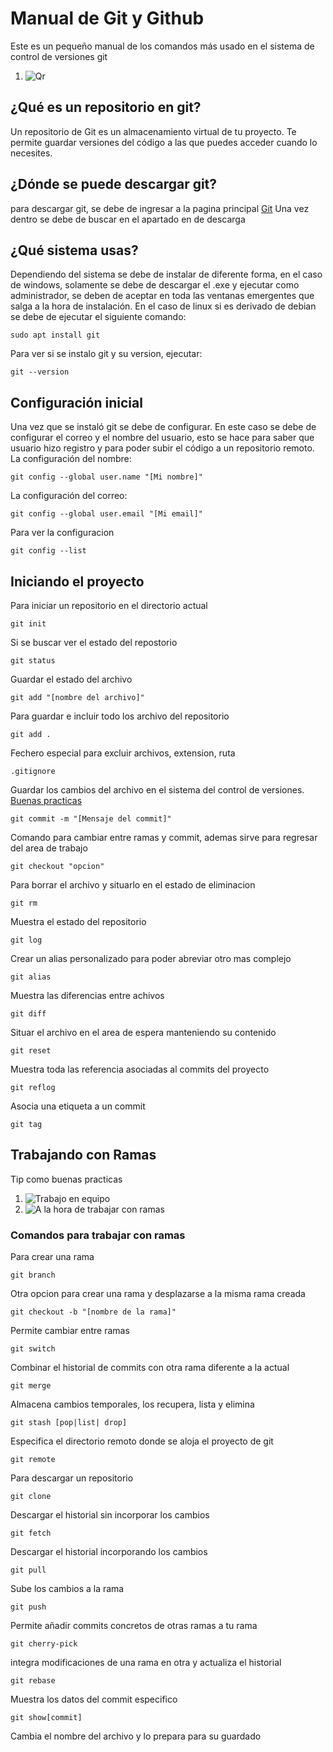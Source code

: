 # Manual de Git y Github
Este es un pequeño manual de los comandos más usado en el sistema de control de versiones git
1. ![Qr](https://github.com/JoseLeviRivera/Manual_De_Git/blob/main/qrcode-generado.png)

## ¿Qué es un repositorio en git?
Un repositorio de Git es un almacenamiento virtual de tu proyecto. Te permite guardar versiones del código a las que puedes acceder cuando lo necesites.

## ¿Dónde se puede descargar git?
para descargar git, se debe de ingresar a la pagina principal [Git](https://git-scm.com/) Una vez dentro se debe de buscar en el apartado en de descarga

## ¿Qué sistema usas?
Dependiendo del sistema se debe de instalar de diferente forma, en el caso de windows, solamente se debe de descargar el .exe y ejecutar como administrador, se deben de aceptar en toda las ventanas emergentes que salga a la hora de instalación.
En el caso de linux si es derivado de debian se debe de ejecutar el siguiente comando:
```
sudo apt install git
```
Para ver si se instalo git y su version, ejecutar:
```
git --version
```
## Configuración inicial 
Una vez que se instaló git se debe de configurar. En este caso se debe de configurar el correo y el nombre del usuario, esto se hace para saber que usuario hizo registro y para poder subir el código a un repositorio remoto.
La configuración del nombre:
```
git config --global user.name "[Mi nombre]"
```
La configuración del correo:
```
git config --global user.email "[Mi email]"
```
Para ver la configuracion 
```
git config --list
```
## Iniciando el proyecto
Para iniciar un repositorio en el directorio actual
```
git init
```
Si se buscar ver el estado del repostorio
```
git status
```
Guardar el estado del archivo
```
git add "[nombre del archivo]"
```
Para guardar e incluir todo los archivo del repositorio
```
git add .
```
Fechero especial para excluir archivos, extension, ruta
```
.gitignore
```
Guardar los cambios del archivo en el sistema del control de versiones. [Buenas practicas](https://codigofacilito.com/articulos/buenas-practicas-en-commits-de-git)
```
git commit -m "[Mensaje del commit]"
```
Comando para cambiar entre ramas y commit, ademas sirve para regresar del area de trabajo
```
git checkout "opcion"
```
Para borrar el archivo y situarlo en el estado de eliminacion
```
git rm
```
Muestra el estado del repositorio
```
git log
```
Crear un alias personalizado para poder abreviar otro mas complejo
```
git alias
```
Muestra las diferencias entre achivos
```
git diff
```
Situar el archivo en el area de espera manteniendo su contenido
```
git reset
```
Muestra toda las referencia asociadas al commits del proyecto 
```
git reflog
```
Asocia una etiqueta a un commit
```
git tag
```
## Trabajando con Ramas 
Tip como buenas practicas 
1. ![Trabajo en equipo](https://github.com/JoseLeviRivera/Manual_De_Git/blob/main/trabajo%20en%20equipo.jpeg)
1. ![A la hora de trabajar con ramas](https://raw.githubusercontent.com/JoseLeviRivera/Manual_De_Git/main/ramas.webp)
### Comandos para trabajar con ramas
Para crear una rama 
```
git branch
```
Otra opcion para crear una rama y desplazarse a la misma rama creada
```
git checkout -b "[nombre de la rama]"
```
Permite cambiar entre ramas
```
git switch
```
Combinar el historial de commits con otra rama diferente a la actual
```
git merge
```
Almacena cambios temporales, los recupera, lista y elimina
```
git stash [pop|list| drop]
```
Especifica el directorio remoto donde se aloja el proyecto de git 
```
git remote
```
Para descargar un repositorio
```
git clone
```
Descargar el historial sin incorporar los cambios 
```
git fetch
```
Descargar el historial incorporando los cambios 
```
git pull
```
Sube los cambios a la rama
```
git push
```
Permite añadir commits concretos de otras ramas a tu rama
```
git cherry-pick
```
integra modificaciones de una rama en otra y actualiza el historial
```
git rebase
```
Muestra los datos del commit especifico
```
git show[commit]
```
Cambia el nombre del archivo y lo prepara para su guardado
